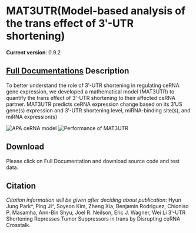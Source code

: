 MAT3UTR(Model-based analysis of the trans effect of 3ʹ-UTR shortening)
======

**Current version**: 0.9.2

[**Full Documentations**](http://lilab.research.bcm.edu/dldcc-web/lilab/hjpark/MAT3UTR/MAT3UTR.html)
Description
-----
To better understand the role of 3ʹ-UTR shortening in regulating ceRNA gene expression, we developed a mathematical model (MAT3UTR) to quantify the trans effect of 3ʹ-UTR shortening to their affected ceRNA partner. MAT3UTR predicts ceRNA expression change based on its 3ʹUS gene(s) expression and 3ʹ-UTR shortening level, miRNA-binding site(s), and miRNA expression(s)



![APA ceRNA model](https://farm2.staticflickr.com/1712/25706575805_ca453d6742.jpg)
![Performance of MAT3UTR](https://farm2.staticflickr.com/1491/25079961993_953ae9070a_b.jpg)


Download
-----
Please click on Full Documentation and download source code and test data. 

Citation
-----
*Citation information will be given after deciding about publication*:
Hyun Jung Park^, Ping Ji^, Soyeon Kim, Zheng Xia, Benjamin Rodriguez, Chioniso P. Masamha, Ann-Bin Shyu, Joel R. Neilson, Eric J. Wagner, Wei Li 3ʹ-UTR Shortening Represses Tumor Suppressors in trans by Disrupting ceRNA Crosstalk. 

